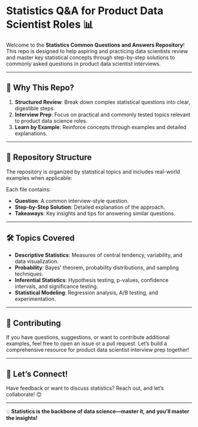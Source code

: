 # Statistics Q&A for Product Data Scientist Roles 📊

Welcome to the **Statistics Common Questions and Answers Repository**! This repo is designed to help aspiring and practicing data scientists review and master key statistical concepts through step-by-step solutions to commonly asked questions in product data scientist interviews.

---

## 🎯 Why This Repo?

1. **Structured Review**: Break down complex statistical questions into clear, digestible steps.  
2. **Interview Prep**: Focus on practical and commonly tested topics relevant to product data science roles.  
3. **Learn by Example**: Reinforce concepts through examples and detailed explanations.  

---

## 📁 Repository Structure

The repository is organized by statistical topics and includes real-world examples when applicable:

Each file contains:  
- **Question**: A common interview-style question.  
- **Step-by-Step Solution**: Detailed explanation of the approach.  
- **Takeaways**: Key insights and tips for answering similar questions.  

---

## 🛠️ Topics Covered

- **Descriptive Statistics**: Measures of central tendency, variability, and data visualization.  
- **Probability**: Bayes’ theorem, probability distributions, and sampling techniques.  
- **Inferential Statistics**: Hypothesis testing, p-values, confidence intervals, and significance testing.  
- **Statistical Modeling**: Regression analysis, A/B testing, and experimentation.  

---

## 🤝 Contributing

If you have questions, suggestions, or want to contribute additional examples, feel free to open an issue or a pull request. Let’s build a comprehensive resource for product data scientist interview prep together!

---

## 📢 Let’s Connect!

Have feedback or want to discuss statistics? Reach out, and let’s collaborate! 😊  

---

💡 **Statistics is the backbone of data science—master it, and you’ll master the insights!**
